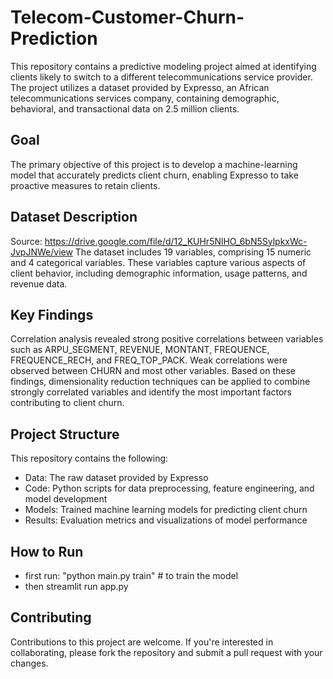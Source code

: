 # Telecom-Customer-Churn-Prediction
This repository contains a predictive modeling project aimed at identifying clients likely to switch to a different telecommunications service provider. The project utilizes a dataset provided by Expresso, an African telecommunications services company, containing demographic, behavioral, and transactional data on 2.5 million clients.

## Goal
The primary objective of this project is to develop a machine-learning model that accurately predicts client churn, enabling Expresso to take proactive measures to retain clients.

## Dataset Description
Source: https://drive.google.com/file/d/12_KUHr5NlHO_6bN5SylpkxWc-JvpJNWe/view
The dataset includes 19 variables, comprising 15 numeric and 4 categorical variables. These variables capture various aspects of client behavior, including demographic information, usage patterns, and revenue data.

## Key Findings
Correlation analysis revealed strong positive correlations between variables such as ARPU_SEGMENT, REVENUE, MONTANT, FREQUENCE, FREQUENCE_RECH, and FREQ_TOP_PACK. Weak correlations were observed between CHURN and most other variables. Based on these findings, dimensionality reduction techniques can be applied to combine strongly correlated variables and identify the most important factors contributing to client churn.

## Project Structure
This repository contains the following:
- Data: The raw dataset provided by Expresso
- Code: Python scripts for data preprocessing, feature engineering, and model development
- Models: Trained machine learning models for predicting client churn
- Results: Evaluation metrics and visualizations of model performance

## How to Run
- first run: "python main.py train" # to train the model
- then streamlit run app.py
  
## Contributing
Contributions to this project are welcome. If you're interested in collaborating, please fork the repository and submit a pull request with your changes.
